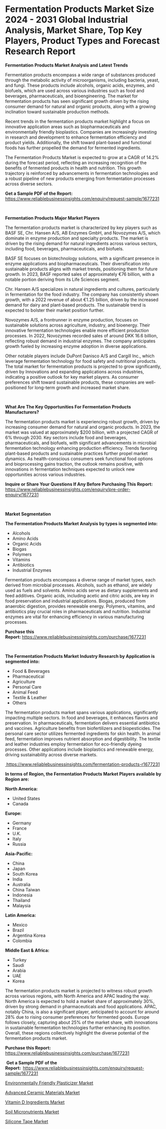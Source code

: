<p><h1>Fermentation Products Market Size 2024 - 2031 Global Industrial Analysis, Market Share, Top Key Players, Product Types and Forecast Research Report</h1></p><p><strong>Fermentation Products Market Analysis and Latest Trends</strong></p>
<p><p>Fermentation products encompass a wide range of substances produced through the metabolic activity of microorganisms, including bacteria, yeast, and fungi. These products include alcohols, organic acids, enzymes, and biofuels, which are used across various industries such as food and beverages, pharmaceuticals, and bioengineering. The market for fermentation products has seen significant growth driven by the rising consumer demand for natural and organic products, along with a growing inclination toward sustainable production methods.</p><p>Recent trends in the fermentation products market highlight a focus on innovative application areas such as biopharmaceuticals and environmentally friendly bioplastics. Companies are increasingly investing in research and development to enhance fermentation efficiency and product yields. Additionally, the shift toward plant-based and functional foods has further propelled the demand for fermented ingredients.</p><p>The Fermentation Products Market is expected to grow at a CAGR of 14.2% during the forecast period, reflecting an increasing recognition of the benefits of fermented products in health and nutrition. This growth trajectory is reinforced by advancements in fermentation technologies and a robust pipeline of new products emerging from fermentation processes across diverse sectors.</p></p>
<p><strong>Get a Sample PDF of the Report:&nbsp;</strong> <a href="https://www.reliablebusinessinsights.com/enquiry/request-sample/1677231?utm_campaign=41&utm_medium=2&utm_source=Github&utm_content=ia&utm_term=11122024&utm_id=fermentation-products">https://www.reliablebusinessinsights.com/enquiry/request-sample/1677231</a></p>
<p>&nbsp;</p>
<p><strong>Fermentation Products Major Market Players</strong></p>
<p><p>The fermentation products market is characterized by key players such as BASF SE, Chr. Hansen A/S, AB Enzymes GmbH, and Novozymes A/S, which dominate in enzyme production and specialty products. The market is driven by the rising demand for natural ingredients across various sectors, including food, beverages, pharmaceuticals, and biofuels.</p><p>BASF SE focuses on biotechnology solutions, with a significant presence in enzyme applications and biopharmaceuticals. Their diversification into sustainable products aligns with market trends, positioning them for future growth. In 2023, BASF reported sales of approximately €76 billion, with a notable portion deriving from its Life Sciences segment.</p><p>Chr. Hansen A/S specializes in natural ingredients and cultures, particularly in fermentation for the food industry. The company has consistently shown growth, with a 2022 revenue of about €1.25 billion, driven by the increased demand for dairy and plant-based products. The sustainable trend is expected to bolster their market position further.</p><p>Novozymes A/S, a frontrunner in enzyme production, focuses on sustainable solutions across agriculture, industry, and bioenergy. Their innovative fermentation technologies enable more efficient production processes. In 2022, Novozymes recorded sales of around DKK 16.6 billion, reflecting robust demand in industrial enzymes. The company anticipates growth fueled by increasing enzyme adoption in diverse applications.</p><p>Other notable players include DuPont Danisco A/S and Cargill Inc., which leverage fermentation technology for food safety and nutritional products. The total market for fermentation products is projected to grow significantly, driven by Innovations and expanding applications across industries, indicating a positive outlook for key market players. As consumer preferences shift toward sustainable products, these companies are well-positioned for long-term growth and increased market share.</p></p>
<p>&nbsp;</p>
<p><strong>What Are The Key Opportunities For Fermentation Products Manufacturers?</strong></p>
<p><p>The fermentation products market is experiencing robust growth, driven by increasing consumer demand for natural and organic products. In 2023, the market was valued at approximately $200 billion, with a projected CAGR of 6% through 2030. Key sectors include food and beverages, pharmaceuticals, and biofuels, with significant advancements in microbial fermentation technology enhancing production efficiency. Trends favoring plant-based products and sustainable practices further propel market dynamics. As health-conscious consumers seek functional food options and bioprocessing gains traction, the outlook remains positive, with innovations in fermentation techniques expected to unlock new opportunities across various industries.</p></p>
<p><strong>Inquire or Share Your Questions If Any Before Purchasing This Report:</strong> <a href="https://www.reliablebusinessinsights.com/enquiry/pre-order-enquiry/1677231?utm_campaign=41&utm_medium=2&utm_source=Github&utm_content=ia&utm_term=11122024&utm_id=fermentation-products">https://www.reliablebusinessinsights.com/enquiry/pre-order-enquiry/1677231</a></p>
<p>&nbsp;</p>
<p><strong>Market Segmentation</strong></p>
<p><strong>The Fermentation Products Market Analysis by types is segmented into:</strong></p>
<p><ul><li>Alcohols</li><li>Amino Acids</li><li>Organic Acids</li><li>Biogas</li><li>Polymers</li><li>Vitamins</li><li>Antibiotics</li><li>Industrial Enzymes</li></ul></p>
<p><p>Fermentation products encompass a diverse range of market types, each derived from microbial processes. Alcohols, such as ethanol, are widely used as fuels and solvents. Amino acids serve as dietary supplements and feed additives. Organic acids, including acetic and citric acids, are key in food preservation and industrial applications. Biogas, produced from anaerobic digestion, provides renewable energy. Polymers, vitamins, and antibiotics play crucial roles in pharmaceuticals and nutrition. Industrial enzymes are vital for enhancing efficiency in various manufacturing processes.</p></p>
<p><strong>Purchase this Report:&nbsp;</strong><a href="https://www.reliablebusinessinsights.com/purchase/1677231?utm_campaign=41&utm_medium=2&utm_source=Github&utm_content=ia&utm_term=11122024&utm_id=fermentation-products">https://www.reliablebusinessinsights.com/purchase/1677231</a></p>
<p>&nbsp;</p>
<p><strong>The Fermentation Products Market Industry Research by Application is segmented into:</strong></p>
<p><ul><li>Food & Beverages</li><li>Pharmaceutical</li><li>Agriculture</li><li>Personal Care</li><li>Animal Feed</li><li>Textile & Leather</li><li>Others</li></ul></p>
<p><p>The fermentation products market spans various applications, significantly impacting multiple sectors. In food and beverages, it enhances flavors and preservation. In pharmaceuticals, fermentation delivers essential antibiotics and vaccines. Agriculture benefits from biofertilizers and biopesticides. The personal care sector utilizes fermented ingredients for skin health. In animal feed, fermentation improves nutrient absorption and digestibility. The textile and leather industries employ fermentation for eco-friendly dyeing processes. Other applications include bioplastics and renewable energy, driving sustainability across diverse markets.</p></p>
<p><a href="https://www.reliablebusinessinsights.com/fermentation-products-r1677231?utm_campaign=41&utm_medium=2&utm_source=Github&utm_content=ia&utm_term=11122024&utm_id=fermentation-products">&nbsp;https://www.reliablebusinessinsights.com/fermentation-products-r1677231</a></p>
<p><strong>In terms of Region, the Fermentation Products Market Players available by Region are:</strong></p>
<p>
    <p> <strong> North America: </strong>
        <ul>
            <li>United States</li>
            <li>Canada</li>
        </ul>
        </p> 
    <p> <strong> Europe: </strong>
        <ul>
            <li>Germany</li>
            <li>France</li>
            <li>U.K.</li>
            <li>Italy</li>
            <li>Russia</li>
        </ul>
        </p> 
    <p> <strong> Asia-Pacific: </strong>
        <ul>
            <li>China</li>
            <li>Japan</li>
            <li>South Korea</li>
            <li>India</li>
            <li>Australia</li>
            <li>China Taiwan</li>
            <li>Indonesia</li>
            <li>Thailand</li>
            <li>Malaysia</li>
        </ul>
        </p> 
    <p> <strong> Latin America: </strong>
        <ul>
            <li>Mexico</li>
            <li>Brazil</li>
            <li>Argentina Korea</li>
            <li>Colombia</li>
        </ul>
        </p> 
    <p> <strong> Middle East & Africa: </strong>
        <ul>
            <li>Turkey</li>
            <li>Saudi</li>
            <li>Arabia</li>
            <li>UAE</li>
            <li>Korea</li>
        </ul>
    </p>
    </p>
<p><p>The fermentation products market is projected to witness robust growth across various regions, with North America and APAC leading the way. North America is expected to hold a market share of approximately 30%, driven by strong demand in pharmaceuticals and food applications. APAC, notably China, is also a significant player, anticipated to account for around 28% due to rising consumer preferences for fermented goods. Europe follows closely, capturing about 25% of the market share, with innovations in sustainable fermentation technologies further enhancing its position. Overall, these regions collectively highlight the diverse potential of the fermentation products market.</p></p>
<p><strong>Purchase this Report: </strong><a href="https://www.reliablebusinessinsights.com/purchase/1677231?utm_campaign=41&utm_medium=2&utm_source=Github&utm_content=ia&utm_term=11122024&utm_id=fermentation-products">https://www.reliablebusinessinsights.com/purchase/1677231</a></p>
<p>&nbsp;<strong>Get a Sample PDF of the Report:&nbsp;&nbsp;</strong><a href="https://www.reliablebusinessinsights.com/enquiry/request-sample/1677231?utm_campaign=41&utm_medium=2&utm_source=Github&utm_content=ia&utm_term=11122024&utm_id=fermentation-products">https://www.reliablebusinessinsights.com/enquiry/request-sample/1677231</a></p>
<p><strong></strong></p>
<p><p><a href="https://github.com/nicoletavirag/Market-Research-Report-List-5/blob/main/environmentally-friendly-plasticizer-market.md?utm_campaign=41&utm_medium=2&utm_source=Github&utm_content=ia&utm_term=11122024&utm_id=fermentation-products">Environmentally Friendly Plasticizer Market</a></p><p><a href="https://www.linkedin.com/pulse/pulse-advanced-ceramic-materials-rhythms-change-market-resonance-iiyfe?utm_campaign=41&utm_medium=2&utm_source=Github&utm_content=ia&utm_term=11122024&utm_id=fermentation-products">Advanced Ceramic Materials Market</a></p><p><a href="https://www.linkedin.com/pulse/c-hannibex-sqmmf?utm_campaign=41&utm_medium=2&utm_source=Github&utm_content=ia&utm_term=11122024&utm_id=fermentation-products">Vitamin D Ingredients Market</a></p><p><a href="https://www.linkedin.com/pulse/soil-micronutrients-market-growth-forecast-73-cagr-from-2024-7c7xe?utm_campaign=41&utm_medium=2&utm_source=Github&utm_content=ia&utm_term=11122024&utm_id=fermentation-products">Soil Micronutrients Market</a></p><p><a href="https://www.linkedin.com/pulse/c-hannibex-sqmmf?utm_campaign=41&utm_medium=2&utm_source=Github&utm_content=ia&utm_term=11122024&utm_id=fermentation-products">Silicone Tape Market</a></p></p>